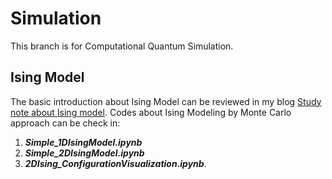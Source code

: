 # Simulation
This branch is for Computational Quantum Simulation. 

## Ising Model
The basic introduction about Ising Model can be reviewed in my blog [Study note about Ising model](https://huijiaoluo.github.io/2024/07/16/QuantumNote1/). Codes about Ising Modeling by Monte Carlo approach can be check in: 
1. ***Simple_1DIsingModel.ipynb***
2. ***Simple_2DIsingModel.ipynb***
3. ***2DIsing_ConfigurationVisualization.ipynb***.
